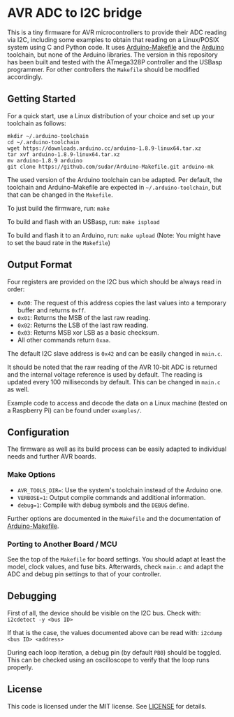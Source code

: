 # AVR ADC to I2C bridge

This is a tiny firmware for AVR microcontrollers to provide their ADC reading via I2C, including some examples to obtain that reading on a Linux/POSIX system using C and Python code.
It uses [Arduino-Makefile](https://github.com/sudar/Arduino-Makefile) and the [Arduino](https://www.arduino.cc/) toolchain, but none of the Arduino libraries.
The version in this repository has been built and tested with the ATmega328P controller and the USBasp programmer. For other controllers the `Makefile` should be modified accordingly.

## Getting Started

For a quick start, use a Linux distribution of your choice and set up your toolchain as follows:

```
mkdir ~/.arduino-toolchain
cd ~/.arduino-toolchain
wget https://downloads.arduino.cc/arduino-1.8.9-linux64.tar.xz
tar xvf arduino-1.8.9-linux64.tar.xz
mv arduino-1.8.9 arduino
git clone https://github.com/sudar/Arduino-Makefile.git arduino-mk
```

The used version of the Arduino toolchain can be adapted. Per default, the toolchain and Arduino-Makefile are expected in `~/.arduino-toolchain`, but that can be changed in the `Makefile`.

To just build the firmware, run: `make`

To build and flash with an USBasp, run: `make ispload`

To build and flash it to an Arduino, run: `make upload` (Note: You might have to set the baud rate in the `Makefile`)

## Output Format

Four registers are provided on the I2C bus which should be always read in order:

* `0x00`: The request of this address copies the last values into a temporary buffer and returns `0xff`.
* `0x01`: Returns the MSB of the last raw reading.
* `0x02`: Returns the LSB of the last raw reading.
* `0x03`: Returns MSB xor LSB as a basic checksum.
* All other commands return `0xaa`.

The default I2C slave address is `0x42` and can be easily changed in `main.c`.

It should be noted that the raw reading of the AVR 10-bit ADC is returned and the internal voltage reference is used by default.
The reading is updated every 100 milliseconds by default. This can be changed in `main.c` as well.

Example code to access and decode the data on a Linux machine (tested on a Raspberry Pi) can be found under `examples/`.

## Configuration

The firmware as well as its build process can be easily adapted to individual needs and further AVR boards.

### Make Options

* `AVR_TOOLS_DIR=`: Use the system's toolchain instead of the Arduino one.
* `VERBOSE=1`: Output compile commands and additional information.
* `debug=1`: Compile with debug symbols and the `DEBUG` define.

Further options are documented in the `Makefile` and the documentation of [Arduino-Makefile](https://github.com/sudar/Arduino-Makefile).

### Porting to Another Board / MCU

See the top of the `Makefile` for board settings. You should adapt at least the model, clock values, and fuse bits.
Afterwards, check `main.c` and adapt the ADC and debug pin settings to that of your controller.

## Debugging

First of all, the device should be visible on the I2C bus. Check with: `i2cdetect -y <bus ID>`

If that is the case, the values documented above can be read with: `i2cdump <bus ID> <address>`

During each loop iteration, a debug pin (by default `PB0`) should be toggled. This can be checked using an oscilloscope to verify that the loop runs properly.

## License

This code is licensed under the MIT license. See [LICENSE](LICENSE) for details.
